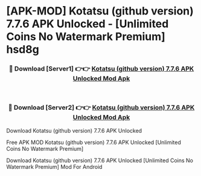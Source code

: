 # [APK-MOD] Kotatsu (github version) 7.7.6 APK Unlocked - [Unlimited Coins No Watermark Premium] hsd8g



<div align="center">
<h3>🔴 Download [Server1] 👉👉 <a href="https://momento.my/?title=Kotatsu_(github_version)_7.7.6_APK_Unlocked">Kotatsu (github version) 7.7.6 APK Unlocked Mod Apk</a></h3><br>

<h3>🔴 Download [Server2] 👉👉 <a href="https://momento.my/?title=Kotatsu_(github_version)_7.7.6_APK_Unlocked">Kotatsu (github version) 7.7.6 APK Unlocked Mod Apk</a></h3>
</div>



Download Kotatsu (github version) 7.7.6 APK Unlocked 

Free APK MOD Kotatsu (github version) 7.7.6 APK Unlocked [Unlimited Coins No Watermark Premium]

Download Kotatsu (github version) 7.7.6 APK Unlocked [Unlimited Coins No Watermark Premium] Mod For Android
